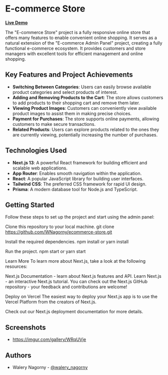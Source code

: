 # E-commerce Store

**[Live Demo](https://ecommerce-store-nu-one.vercel.app/)**

The "E-commerce Store" project is a fully responsive online store that offers many features to enable convenient online shopping. It serves as a natural extension of the "E-commerce Admin Panel" project, creating a fully functional e-commerce ecosystem. It provides customers and store managers with excellent tools for efficient management and online shopping.

## Key Features and Project Achievements

- **Switching Between Categories**: Users can easily browse available product categories and select products of interest.
- **Adding and Removing Products to the Cart**: The store allows customers to add products to their shopping cart and remove them later.
- **Viewing Product Images**: Customers can conveniently view available product images to assist them in making precise choices.
- **Payment for Purchases**: The store supports online payments, allowing customers to make secure transactions.
- **Related Products**: Users can explore products related to the ones they are currently viewing, potentially increasing the number of purchases.

## Technologies Used

- **Next.js 13**: A powerful React framework for building efficient and scalable web applications.
- **App Router**: Enables smooth navigation within the application.
- **React**: A popular JavaScript library for building user interfaces.
- **Tailwind CSS**: The preferred CSS framework for rapid UI design.
- **Prisma**: A modern database tool for Node.js and TypeScript.

  
## Getting Started

Follow these steps to set up the project and start using the admin panel:

Clone this repository to your local machine.
git clone https://github.com/WNagorny/ecommerce-store.git

Install the required dependencies. npm install or yarn install

Run the project. npm start or yarn start

Learn More
To learn more about Next.js, take a look at the following resources:

Next.js Documentation - learn about Next.js features and API.
Learn Next.js - an interactive Next.js tutorial.
You can check out the Next.js GitHub repository - your feedback and contributions are welcome!

Deploy on Vercel
The easiest way to deploy your Next.js app is to use the Vercel Platform from the creators of Next.js.

Check out our Next.js deployment documentation for more details.

## Screenshots
- https://imgur.com/gallery/WRqUVje

## Authors
 - Walery Nagorny - [@walery_nagorny](https://github.com/WNagorny)

